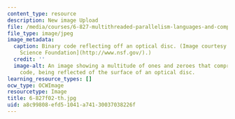 ```yaml
---
content_type: resource
description: New image Upload
file: /media/courses/6-827-multithreaded-parallelism-languages-and-compilers-fall-2002/a8c99808efd51041a74130037038226f_6-827f02-th.jpg
file_type: image/jpeg
image_metadata:
  caption: Binary code reflecting off an optical disc. (Image courtesy of the [National
    Science Foundation](http://www.nsf.gov/).)
  credit: ''
  image-alt: An image showing a multitude of ones and zeroes that comprise binary
    code, being reflected of the surface of an optical disc.
learning_resource_types: []
ocw_type: OCWImage
resourcetype: Image
title: 6-827f02-th.jpg
uid: a8c99808-efd5-1041-a741-30037038226f
---
```

